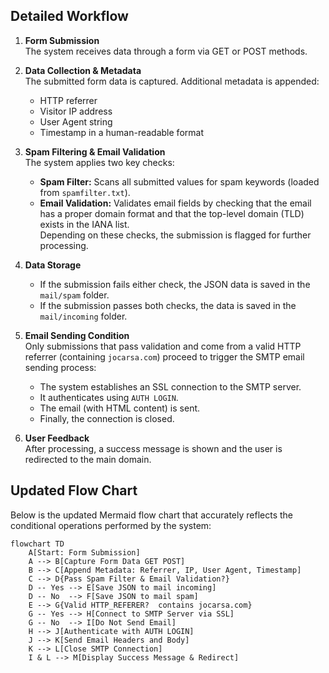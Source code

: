 
## Detailed Workflow

1. **Form Submission**  
   The system receives data through a form via GET or POST methods.

2. **Data Collection & Metadata**  
   The submitted form data is captured. Additional metadata is appended:
   - HTTP referrer
   - Visitor IP address
   - User Agent string
   - Timestamp in a human-readable format

3. **Spam Filtering & Email Validation**  
   The system applies two key checks:  
   - **Spam Filter:** Scans all submitted values for spam keywords (loaded from `spamfilter.txt`).  
   - **Email Validation:** Validates email fields by checking that the email has a proper domain format and that the top-level domain (TLD) exists in the IANA list.  
   Depending on these checks, the submission is flagged for further processing.

4. **Data Storage**  
   - If the submission fails either check, the JSON data is saved in the `mail/spam` folder.
   - If the submission passes both checks, the data is saved in the `mail/incoming` folder.

5. **Email Sending Condition**  
   Only submissions that pass validation and come from a valid HTTP referrer (containing `jocarsa.com`) proceed to trigger the SMTP email sending process:
   - The system establishes an SSL connection to the SMTP server.
   - It authenticates using `AUTH LOGIN`.
   - The email (with HTML content) is sent.
   - Finally, the connection is closed.

6. **User Feedback**  
   After processing, a success message is shown and the user is redirected to the main domain.

## Updated Flow Chart

Below is the updated Mermaid flow chart that accurately reflects the conditional operations performed by the system:

```mermaid
flowchart TD
    A[Start: Form Submission]
    A --> B[Capture Form Data GET POST]
    B --> C[Append Metadata: Referrer, IP, User Agent, Timestamp]
    C --> D{Pass Spam Filter & Email Validation?}
    D -- Yes --> E[Save JSON to mail incoming]
    D -- No  --> F[Save JSON to mail spam]
    E --> G{Valid HTTP_REFERER?  contains jocarsa.com}
    G -- Yes --> H[Connect to SMTP Server via SSL]
    G -- No  --> I[Do Not Send Email]
    H --> J[Authenticate with AUTH LOGIN]
    J --> K[Send Email Headers and Body]
    K --> L[Close SMTP Connection]
    I & L --> M[Display Success Message & Redirect]
```
